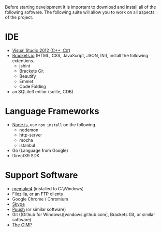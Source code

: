 Before starting development it is important to download and install all of the following software. The following suite will allow you to work on all aspects of the project.

IDE
===
* [Visual Studio 2012 (C++, C#)](https://www.visualstudio.com/en-us/visual-studio-homepage-vs.aspx)
* [Brackets.io](http://brackets.io) (HTML, CSS, JavaScript, JSON, INI), install the following extentions.
  - jshint
  -  Brackets Git
  -  Beautify
  -  Emmet
  -  Code Folding
* an SQLite3 editor (sqlite, CDB)

Language Frameworks
===================
* [Node.js](https://nodejs.org/), use `npm install` on the following.
  - nodemon
  - http-server
  - mocha
  - istanbul
* Go (Language from Google)
* DirectX9 SDK

Support Software
================
* [premake4](http://industriousone.com/premake-quick-start) (installed to C:\Windows\)
* Filezilla, or an FTP clients
* Google Chrome / Chromium
* [Skype](http://www.skype.com) 
* [Puush](http://puush.me/) (or similar software)
* Git ((Github for Windows)[windows.github.com], Brackets Git, or similar software)
* [The GIMP](https://www.gimp.org/downloads/)

